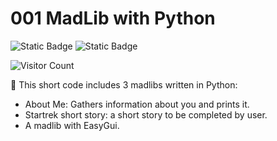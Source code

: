# 001 MadLib with Python

![Static Badge](https://img.shields.io/badge/python-exercises-blue?logo=python)
![Static Badge](https://img.shields.io/badge/IDE-VsCode-blue)

![Visitor Count](https://profile-counter.glitch.me/{storlak}/count.svg)

🌟 This short code includes 3 madlibs written in Python:

- About Me: Gathers information about you and prints it.
- Startrek short story: a short story to be completed by user.
- A madlib with EasyGui.
